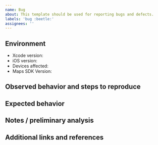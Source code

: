 ```yaml
---
name: Bug
about: This template should be used for reporting bugs and defects.
labels: 'bug :beetle:'
assignees: ''
---
```


## Environment

- Xcode version:
- iOS version:
- Devices affected:
- Maps SDK Version:

## Observed behavior and steps to reproduce

<!--- Please include as much evidence as possible (traces, videos, screenshots etc --->

## Expected behavior

<!--- Please include the expected behavior and any resources supporting this expected behavior. --->

## Notes / preliminary analysis

<!--- include your initial analysis, if available --->

## Additional links and references

<!--- Links to traces, videos et --->
